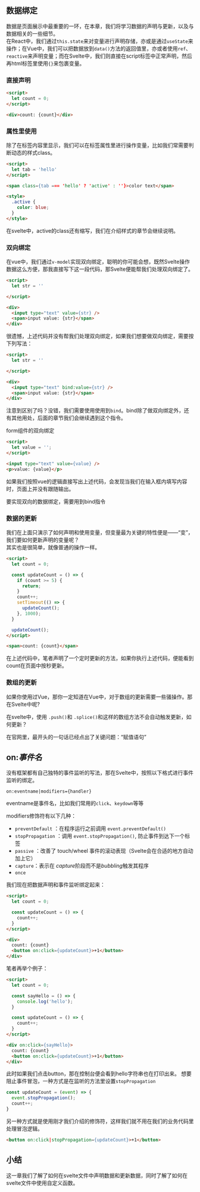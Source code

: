 ## 数据绑定

数据是页面展示中最重要的一环，在本章，我们将学习数据的声明与更新，以及与数据相关的一些细节。  
在React中，我们通过`this.state`来对变量进行声明存储，亦或是通过`useState`来操作；在Vue中，我们可以把数据放到`data()`方法的返回值里，亦或者使用`ref`、`reactive`来声明变量；而在Svelte中，我们则直接在script标签中正常声明，然后再html标签里使用`{}`来包裹变量。

### 直接声明

```html
<script>
  let count = 0;
</script>

<div>count: {count}</div>
```

### 属性里使用

除了在标签内容里显示，我们可以在标签属性里进行操作变量，比如我们常需要判断动态的样式class。

```html
<script>
  let tab = 'hello'
</script>

<span class={tab === 'hello' ? 'active' : ''}>color text</span>

<style>
  .active {
    color: blue;
  }
</style>
```

在svelte中，active的class还有缩写，我们在介绍样式的章节会继续说明。

### 双向绑定

在vue中，我们通过`v-model`实现双向绑定，聪明的你可能会想，既然Svelte操作数据这么方便，那我直接写下这一段代码，那Svelte便能帮我们处理双向绑定了。

```html
<script>
  let str = ''

</script>

<div>
  <input type="text" value={str} />
  <span>input value: {str}</span>
</div>
```

很遗憾，上述代码并没有帮我们处理双向绑定，如果我们想要做双向绑定，需要按下列写法：

```html
<script>
  let str = ''

</script>

<div>
  <input type="text" bind:value={str} />
  <span>input value: {str}</span>
</div>
```

注意到区别了吗？没错，我们需要使用使用到`bind`。bind除了做双向绑定外，还有其他用处，后面的章节我们会继续遇到这个指令。

form组件的双向绑定

```html
<script>
  let value = '';
</script>

<input type="text" value={value} />
<p>value: {value}</p>
```

如果我们按照vue的逻辑直接写出上述代码，会发现当我们在输入框内填写内容时，页面上并没有跟随输出。

要实现双向的数据绑定，需要用到bind指令

### 数据的更新

我们在上面只演示了如何声明和使用变量，但变量最为关键的特性便是——“变”，我们要如何更新声明的变量呢？  
其实也是很简单，就像普通的操作一样。

```html
<script>
  let count = 0;

  const updateCount = () => {
    if (count >= 5) {
      return;
    }
    count++;
    setTimeout(() => {
      updateCount();
    }, 1000);
  }

  updateCount();
</script>

<span>count: {count}</span>
```

在上述代码中，笔者声明了一个定时更新的方法，如果你执行上述代码，便能看到count在页面中按秒更新。

### 数组的更新

如果你使用过Vue，那你一定知道在Vue中，对于数组的更新需要一些骚操作。那在Svelte中呢?

在svelte中，使用 `.push()`和 `.splice()`和这样的数组方法不会自动触发更新，如何更新？

在官网里，最开头的一句话已经点出了关键问题：“赋值语句”

## on:*事件名*
没有框架都有自己独特的事件监听的写法，那在Svelte中，按照以下格式进行事件监听的绑定。
```
on:eventname|modifiers={handler}
```
eventname是事件名，比如我们常用的`click`、`keydown`等等


modifiers修饰符有以下几种：

* `preventDefault` ：在程序运行之前调用 `event.preventDefault()`
* `stopPropagation` ：调用 `event.stopPropagation()`, 防止事件到达下一个标签
* `passive` ：改善了 touch/wheel 事件的滚动表现（Svelte会在合适的地方自动加上它）
* `capture`：表示在 *capture*阶段而不是*bubbling*触发其程序
* `once`

我们现在把数据声明和事件监听绑定起来：
```html
<script>
  let count = 0;

  const updateCount = () => {
    count++;
  }
</script>

<div>
  count: {count}
  <button on:click={updateCount}>+1</button>
</div>
```

笔者再举个例子：
```html
<script>
  let count = 0;

  const sayHello = () => {
    console.log('hello');
  }

  const updateCount = () => {
    count++;
  }
</script>

<div on:click={sayHello}>
  count: {count}
  <button on:click={updateCount}>+1</button>
</div>
```
此时如果我们点击button，那在控制台便会看到hello字符串也在打印出来。
想要阻止事件冒泡，一种方式是在监听的方法里设置`stopPropagation`
```javascript
const updateCount = (event) => {
  event.stopPropagation();
  count++;
}
```
另一种方式就是使用刚才我们介绍的修饰符，这样我们就不用在我们的业务代码里处理冒泡逻辑。
```html
<button on:click|stopPropagation={updateCount}>+1</button>
```

## 小结
这一章我们了解了如何在svelte文件中声明数据和更新数据，同时了解了如何在svelte文件中使用自定义函数。